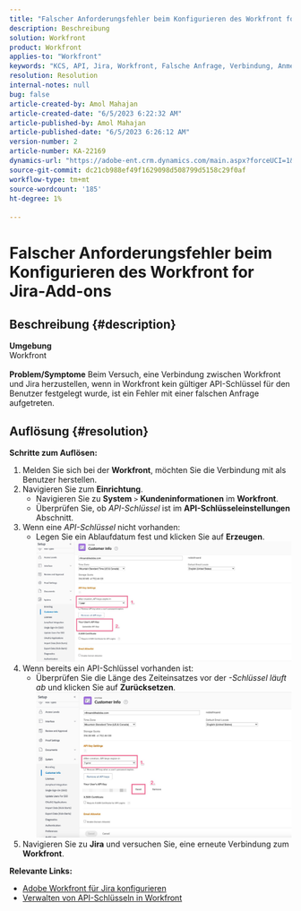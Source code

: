 ```yaml
---
title: "Falscher Anforderungsfehler beim Konfigurieren des Workfront for Jira-Add-ons"
description: Beschreibung
solution: Workfront
product: Workfront
applies-to: "Workfront"
keywords: "KCS, API, Jira, Workfront, Falsche Anfrage, Verbindung, Anmeldung"
resolution: Resolution
internal-notes: null
bug: false
article-created-by: Amol Mahajan
article-created-date: "6/5/2023 6:22:32 AM"
article-published-by: Amol Mahajan
article-published-date: "6/5/2023 6:26:12 AM"
version-number: 2
article-number: KA-22169
dynamics-url: "https://adobe-ent.crm.dynamics.com/main.aspx?forceUCI=1&pagetype=entityrecord&etn=knowledgearticle&id=00e55e59-6903-ee11-8f6e-6045bd006c82"
source-git-commit: dc21cb988ef49f1629098d508799d5158c29f0af
workflow-type: tm+mt
source-wordcount: '185'
ht-degree: 1%

---
```


# Falscher Anforderungsfehler beim Konfigurieren des Workfront for Jira-Add-ons

## Beschreibung {#description}

<b>Umgebung</b><br>Workfront<br> <br><b>Problem/Symptome</b>
Beim Versuch, eine Verbindung zwischen Workfront und Jira herzustellen, wenn in Workfront kein gültiger API-Schlüssel für den Benutzer festgelegt wurde, ist ein Fehler mit einer falschen Anfrage aufgetreten.


## Auflösung {#resolution}

<b>Schritte zum Auflösen:</b>
1. Melden Sie sich bei der <b>Workfront</b>, möchten Sie die Verbindung mit als Benutzer herstellen.
2. Navigieren Sie zum <b>Einrichtung</b>.
   - Navigieren Sie zu <b>System</b> `>`  <b>Kundeninformationen</b> im <b>Workfront</b>.
   - Überprüfen Sie, ob *API-Schlüssel* ist im <b>API-Schlüsseleinstellungen</b> Abschnitt.
3. Wenn eine *API-Schlüssel* nicht vorhanden:
   - Legen Sie ein Ablaufdatum fest und klicken Sie auf <b>Erzeugen</b>.![](assets/8674b399-6903-ee11-8f6e-6045bd006c82.png)
4. Wenn bereits ein API-Schlüssel vorhanden ist:
   - Überprüfen Sie die Länge des Zeiteinsatzes vor der *-Schlüssel läuft ab* und klicken Sie auf <b>Zurücksetzen</b>.![](assets/85b20db8-6903-ee11-8f6e-6045bd006c82.png)
5. Navigieren Sie zu <b>Jira</b> und versuchen Sie, eine erneute Verbindung zum <b>Workfront</b>.



<b>Relevante Links:</b>
- [Adobe Workfront für Jira konfigurieren](https://experienceleague.adobe.com/docs/workfront/using/adobe-workfront-integrations/workfront-for-jira/configure-workfront-for-jira.html?lang=en)
- [Verwalten von API-Schlüsseln in Workfront](https://experienceleague.adobe.com/docs/workfront/using/administration-and-setup/manage-wf/security/manage-api-keys.html?lang=en)

